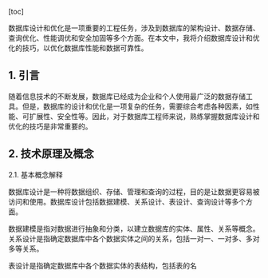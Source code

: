 
[toc]                    
                
                
数据库设计和优化是一项重要的工程任务，涉及到数据库的架构设计、数据存储、查询优化、性能调优和安全加固等多个方面。在本文中，我将介绍数据库设计和优化的技巧，以优化数据库性能和数据可靠性。

## 1. 引言

随着信息技术的不断发展，数据库已经成为企业和个人使用最广泛的数据存储工具。但是，数据库的设计和优化是一项复杂的任务，需要综合考虑各种因素，如性能、可扩展性、安全性等。因此，对于数据库工程师来说，熟练掌握数据库设计和优化的技巧是非常重要的。

## 2. 技术原理及概念

2.1. 基本概念解释

数据库设计是一种将数据组织、存储、管理和查询的过程，目的是让数据更容易被访问和使用。数据库设计包括数据建模、关系设计、表设计、查询设计等多个方面。

数据建模是指对数据进行抽象和分类，以建立数据库的实体、属性、关系等概念。关系设计是指确定数据库中各个数据实体之间的关系，包括一对一、一对多、多对多等关系。

表设计是指确定数据库中各个数据实体的表结构，包括表的名

